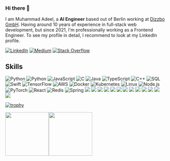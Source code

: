 ### Hi there 👋

I am Muhammad Adeel, a **AI Engineer** based out of Berlin working at [Dizzbo GmbH](https://www.dizzbo.com). Having around 10 years of experience in full-stack web development, but since 2021, I'm professionally working as a Frontend Engineer. To see my profile in detail, I recommend to look at my LinkedIn profile.

[![LinkedIn](https://img.shields.io/badge/linkedin-%230077B5.svg?style=for-the-badge&logo=linkedin&logoColor=white)](https://www.linkedin.com/in/muhammad-adeel-9ba19951/)
[![Medium](https://img.shields.io/badge/Medium-12100E?style=for-the-badge&logo=medium&logoColor=white)](https://medium.com/@muhammad-adeel-91)
[![Stack Overflow](https://img.shields.io/badge/-Stackoverflow-FE7A16?style=for-the-badge&logo=stack-overflow&logoColor=white)](https://stackoverflow.com/users/5650328/adeel)

## Skills

![Python](https://img.shields.io/badge/-Python-000?&logo=Python)
![Python](https://img.shields.io/badge/-Caffe-000?&logo=Caffe&logoColor=00599C)
![JavaScript](https://img.shields.io/badge/-JavaScript-000?&logo=JavaScript)
![C](https://img.shields.io/badge/-C-000?&logo=C)
![Java](https://img.shields.io/badge/-Java-000?&logo=Java&logoColor=007396)
![TypeScript](https://img.shields.io/badge/-TypeScript-000?&logo=TypeScript)
![C++](https://img.shields.io/badge/-C++-000?&logo=c%2b%2b&logoColor=00599C)
![SQL](https://img.shields.io/badge/-SQL-000?&logo=MySQL)
![Swift](https://img.shields.io/badge/-Swift-000?&logo=Swift)
![TensorFlow](https://img.shields.io/badge/-TensorFlow-000?&logo=TensorFlow)
![AWS](https://img.shields.io/badge/-AWS-000?&logo=Amazon-AWS&logoColor=F90)
![Docker](https://img.shields.io/badge/-Docker-000?&logo=Docker)
![Kubernetes](https://img.shields.io/badge/-Kubernetes-000?&logo=Kubernetes)
![Linux](https://img.shields.io/badge/-Linux-000?&logo=Linux)
![Node.js](https://img.shields.io/badge/-Node.js-000?&logo=node.js)
![PyTorch](https://img.shields.io/badge/-PyTorch-000?&logo=PyTorch)
![React](https://img.shields.io/badge/-React-000?&logo=React)
![Redis](https://img.shields.io/badge/-Redis-000?&logo=Redis)
![Spring](https://img.shields.io/badge/-Spring-000?&logo=Spring)
[![](https://img.shields.io/badge/-🧬%20My%20Website-000)](https://github.com/adamalston/v2)
[![](https://img.shields.io/badge/-🦠%20COVID‑19%20Dashboard-000)](https://github.com/adamalston/COVID-19-Dashboard)
[![](https://img.shields.io/badge/-📝%20Summarizer-000)](https://github.com/adamalston/Summarizer)
[![](https://img.shields.io/badge/-🔬%20Overwatch-000)](https://github.com/adamalston/overwatch)
[![](https://img.shields.io/badge/-🛰%20KubeSat-000)](https://github.com/adamalston/kubesat)
[![](https://img.shields.io/badge/-🔊%20Voice%20Poker-000)](https://github.com/adamalston/Poker)
[![](https://img.shields.io/badge/-🗺%20PokémonGo%20Map-000)](https://github.com/adamalston/PokemonGo-Map)
[![](https://img.shields.io/badge/-🩸%20Heartbleed-000)](https://github.com/adamalston/Heartbleed)
[![](https://img.shields.io/badge/-🌊%20SYN%20Flood-000)](https://github.com/adamalston/SYN-Flood)
[![](https://img.shields.io/badge/-🗂%20Packet%20Sniffing%20%26%20Spoofing-000)](https://github.com/adamalston/Packet-Sniffing-and-Spoofing)
[![](https://img.shields.io/badge/-💉%20SQL%20Injection-000)](https://github.com/adamalston/SQL-Injection)
[![](https://img.shields.io/badge/-🛡%20Spectre%20%26%20Meltdown-000)](https://github.com/adamalston/Meltdown-Spectre)
[![](https://img.shields.io/badge/-🌐%20Network%20Tools-000)](https://github.com/adamalston/Network-Tools)

[![trophy](https://github-profile-trophy.vercel.app/?username=ryo-ma)](https://github.com/ryo-ma/github-profile-trophy)

<a href="https://www.adamalston.com/"><img height="137px" src="https://github-readme-stats.vercel.app/api?username=adamalston&hide_title=true&hide_border=true&show_icons=true&include_all_commits=true&count_private=true&line_height=21&text_color=000&icon_color=000&bg_color=0,ea6161,ffc64d,fffc4d,52fa5a&theme=graywhite" /><!-- wi*quL3fcV --><img height="137px" src="https://github-readme-stats.vercel.app/api/top-langs/?username=adamalston&hide=html&hide_title=true&hide_border=true&layout=compact&langs_count=6&exclude_repo=comp426,Redventures-Movie-Quotes&text_color=000&icon_color=fff&bg_color=0,52fa5a,4dfcff,c64dff&theme=graywhite" /></a>



